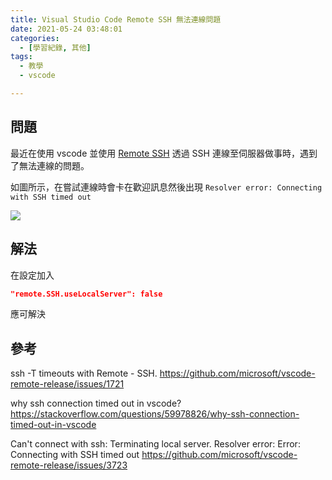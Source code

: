 ```yaml
---
title: Visual Studio Code Remote SSH 無法連線問題
date: 2021-05-24 03:48:01
categories:
  - [學習紀錄, 其他]
tags:
  - 教學
  - vscode

---
```


## 問題

最近在使用 vscode 並使用 [Remote SSH](https://marketplace.visualstudio.com/items?itemName=ms-vscode-remote.remote-ssh) 透過 SSH 連線至伺服器做事時，遇到了無法連線的問題。

如圖所示，在嘗試連線時會卡在歡迎訊息然後出現 `Resolver error: Connecting with SSH timed out`

![](https://i.imgur.com/SMrBpRC.png)

## 解法

在設定加入

```json
"remote.SSH.useLocalServer": false
```

應可解決

## 參考

ssh -T timeouts with Remote - SSH.
https://github.com/microsoft/vscode-remote-release/issues/1721

why ssh connection timed out in vscode?
https://stackoverflow.com/questions/59978826/why-ssh-connection-timed-out-in-vscode

Can't connect with ssh: Terminating local server. Resolver error: Error: Connecting with SSH timed out
https://github.com/microsoft/vscode-remote-release/issues/3723
